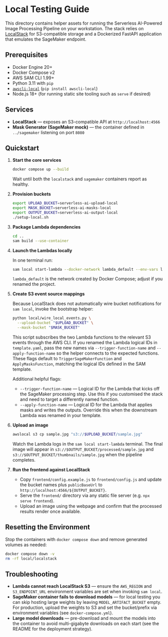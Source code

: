 # Local Testing Guide

This directory contains helper assets for running the Serverless AI-Powered Image Processing Pipeline on your workstation. The stack relies on [LocalStack](https://github.com/localstack/localstack) for S3-compatible storage and a Dockerized FastAPI application that emulates the SageMaker endpoint.

## Prerequisites

- Docker Engine 20+
- Docker Compose v2
- AWS SAM CLI 1.99+
- Python 3.11 with `pip`
- [`awscli-local`](https://github.com/localstack/awscli-local) (`pip install awscli-local`)
- Node.js 18+ (for running static site tooling such as `serve` if desired)

## Services

- **LocalStack** — exposes an S3-compatible API at `http://localhost:4566`
- **Mask Generator (SageMaker mock)** — the container defined in `../sagemaker` listening on port `8080`

## Quickstart

1. **Start the core services**

   ```bash
   docker compose up --build
   ```

   Wait until both the `localstack` and `sagemaker` containers report as healthy.

2. **Provision buckets**

   ```bash
   export UPLOAD_BUCKET=serverless-ai-upload-local
   export MASK_BUCKET=serverless-ai-masks-local
   export OUTPUT_BUCKET=serverless-ai-output-local
   ./setup-local.sh
   ```

3. **Package Lambda dependencies**

   ```bash
   cd ..
   sam build --use-container
   ```

4. **Launch the Lambdas locally**

   In one terminal run:

   ```bash
   sam local start-lambda --docker-network lambda_default --env-vars local/sam-env.json
   ```

   `lambda_default` is the network created by Docker Compose; adjust if you renamed the project.

5. **Create S3 event source mappings**

   Because LocalStack does not automatically wire bucket notifications for `sam local`, invoke the bootstrap helper:

   ```bash
   python local/wire_local_events.py \
     --upload-bucket "$UPLOAD_BUCKET" \
     --mask-bucket "$MASK_BUCKET"
   ```

   This script subscribes the two Lambda functions to the relevant S3 events through the AWS CLI. If
   you renamed the Lambda logical IDs in `template.yaml`, pass the new names via
   `--trigger-function-name` and `--apply-function-name` so the helper connects to the expected
   functions. These flags default to `TriggerSageMakerFunction` and `ApplyMasksFunction`, matching
   the logical IDs defined in the SAM template.

   Additional helpful flags:

   - `--trigger-function-name` — Logical ID for the Lambda that kicks off the SageMaker processing
     step. Use this if you customised the stack and need to target a differently named function.
   - `--apply-function-name` — Logical ID for the Lambda that applies masks and writes the outputs.
     Override this when the downstream Lambda was renamed in your template.

6. **Upload an image**

   ```bash
   awslocal s3 cp sample.jpg "s3://$UPLOAD_BUCKET/sample.jpg"
   ```

   Watch the Lambda logs in the `sam local start-lambda` terminal. The final image will appear in `s3://$OUTPUT_BUCKET/processed/sample.jpg` and `s3://$OUTPUT_BUCKET/thumbnails/sample.jpg` when the pipeline completes.

7. **Run the frontend against LocalStack**

   - Copy `frontend/config.example.js` to `frontend/config.js` and update the bucket names plus `publicBaseUrl` to `http://localhost:4566/${OUTPUT_BUCKET}`.
   - Serve the `frontend/` directory via any static file server (e.g. `npx serve frontend`).
   - Upload an image using the webpage and confirm that the processed results render once available.

## Resetting the Environment

Stop the containers with `docker compose down` and remove generated volumes as needed:

```bash
docker compose down -v
rm -rf local/localstack
```

## Troubleshooting

- **Lambda cannot reach LocalStack S3** — ensure the `AWS_REGION` and `S3_ENDPOINT_URL` environment variables are set when invoking `sam local`.
- **SageMaker container fails to download models** — for local testing you can skip hosting large weights by leaving `MODEL_ARTIFACT_BUCKET` empty. For production, upload the weights to S3 and set the bucket/prefix via environment variables (see `docker-compose.yml`).
- **Large model downloads** — pre-download and mount the models into the container to avoid multi-gigabyte downloads on each start (see the README for the deployment strategy).
